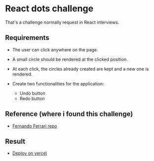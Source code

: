 # React dots challenge

That's a challenge normally request in React interviews.

## Requirements

- The user can click anywhere on the page.

- A small circle should be rendered at the clicked position.

- At each click, the circles already created are kept and a new one is rendered.

- Create two functionalities for the application:
  - Undo button
  - Redo button

## Reference (where i found this challenge)

- [Fernando Ferrari repo](https://github.com/nandokferrari/fernandev-react-challenge-01)

## Result

- [Deploy on vercel](https://react-dots-challenge-felipinas.vercel.app/)
